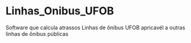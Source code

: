 # Linhas_Onibus_UFOB
Software que calcula atrassos Linhas de ônibus UFOB apricavél a outras linhas de ônibus públicas
